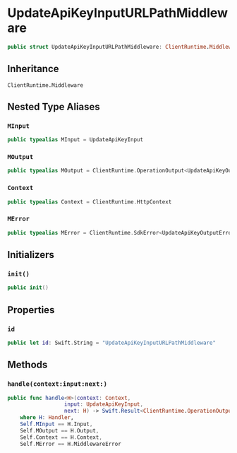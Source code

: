 # UpdateApiKeyInputURLPathMiddleware

``` swift
public struct UpdateApiKeyInputURLPathMiddleware: ClientRuntime.Middleware 
```

## Inheritance

`ClientRuntime.Middleware`

## Nested Type Aliases

### `MInput`

``` swift
public typealias MInput = UpdateApiKeyInput
```

### `MOutput`

``` swift
public typealias MOutput = ClientRuntime.OperationOutput<UpdateApiKeyOutputResponse>
```

### `Context`

``` swift
public typealias Context = ClientRuntime.HttpContext
```

### `MError`

``` swift
public typealias MError = ClientRuntime.SdkError<UpdateApiKeyOutputError>
```

## Initializers

### `init()`

``` swift
public init() 
```

## Properties

### `id`

``` swift
public let id: Swift.String = "UpdateApiKeyInputURLPathMiddleware"
```

## Methods

### `handle(context:input:next:)`

``` swift
public func handle<H>(context: Context,
                  input: UpdateApiKeyInput,
                  next: H) -> Swift.Result<ClientRuntime.OperationOutput<UpdateApiKeyOutputResponse>, MError>
    where H: Handler,
    Self.MInput == H.Input,
    Self.MOutput == H.Output,
    Self.Context == H.Context,
    Self.MError == H.MiddlewareError
```
